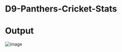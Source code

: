 # D9-Panthers-Cricket-Stats

# Output
![image](https://github.com/talha4016/D9-Panthers-Cricket-Stats/assets/143252662/1326ed12-9197-41bf-92bd-40e0103a4d0d)
